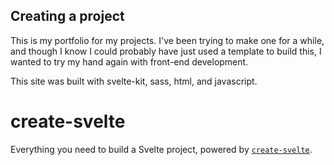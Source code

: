 ## Creating a project

This is my portfolio for my projects. I've been trying to make one for a while, and though I know I could probably have just used a template to build this, I wanted to try my hand again with front-end development. 

This site was built with svelte-kit, sass, html, and javascript.

# create-svelte

Everything you need to build a Svelte project, powered by [`create-svelte`](https://github.com/sveltejs/kit/tree/master/packages/create-svelte).
